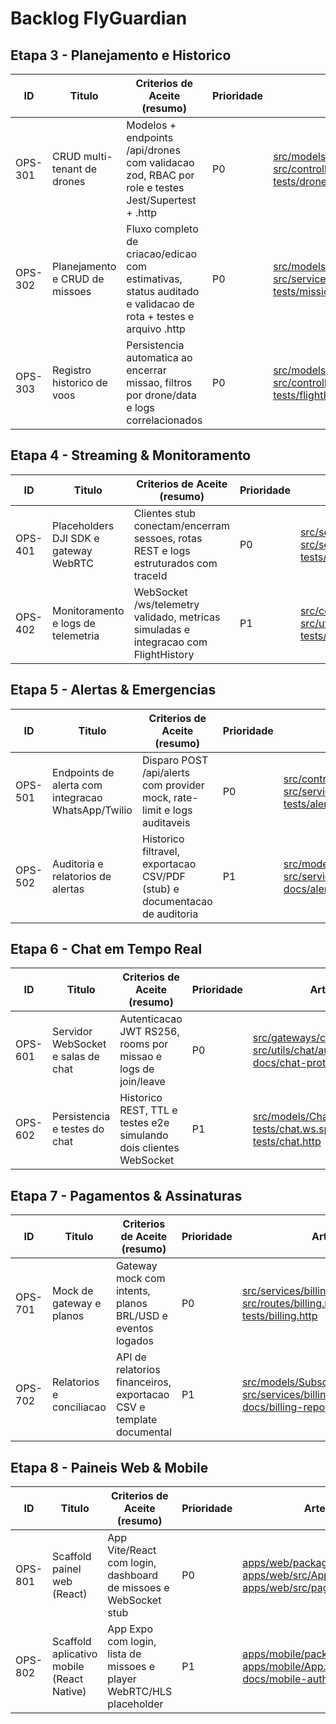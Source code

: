 # Backlog FlyGuardian

## Etapa 3 - Planejamento e Historico
| ID | Titulo | Criterios de Aceite (resumo) | Prioridade | Artefatos |
|----|--------|------------------------------|------------|-----------|
| OPS-301 | CRUD multi-tenant de drones | Modelos + endpoints /api/drones com validacao zod, RBAC por role e testes Jest/Supertest + .http | P0 | [src/models/Drone.fg.ts](../src/models/Drone.fg.ts)<br>[src/controllers/drones.controller.fg.ts](../src/controllers/drones.controller.fg.ts)<br>[tests/drones.http](../tests/drones.http) |
| OPS-302 | Planejamento e CRUD de missoes | Fluxo completo de criacao/edicao com estimativas, status auditado e validacao de rota + testes e arquivo .http | P0 | [src/models/Mission.fg.ts](../src/models/Mission.fg.ts)<br>[src/services/missions.service.fg.ts](../src/services/missions.service.fg.ts)<br>[tests/missions.http](../tests/missions.http) |
| OPS-303 | Registro historico de voos | Persistencia automatica ao encerrar missao, filtros por drone/data e logs correlacionados | P0 | [src/models/FlightHistory.fg.ts](../src/models/FlightHistory.fg.ts)<br>[src/controllers/flightHistory.controller.fg.ts](../src/controllers/flightHistory.controller.fg.ts)<br>[tests/flightHistory.http](../tests/flightHistory.http) |

## Etapa 4 - Streaming & Monitoramento
| ID | Titulo | Criterios de Aceite (resumo) | Prioridade | Artefatos |
|----|--------|------------------------------|------------|-----------|
| OPS-401 | Placeholders DJI SDK e gateway WebRTC | Clientes stub conectam/encerram sessoes, rotas REST e logs estruturados com traceId | P0 | [src/services/streaming/djiSdk.client.fg.ts](../src/services/streaming/djiSdk.client.fg.ts)<br>[src/services/streaming/webrtc.gateway.fg.ts](../src/services/streaming/webrtc.gateway.fg.ts)<br>[tests/streaming.http](../tests/streaming.http) |
| OPS-402 | Monitoramento e logs de telemetria | WebSocket /ws/telemetry validado, metricas simuladas e integracao com FlightHistory | P1 | [src/controllers/monitoring.controller.fg.ts](../src/controllers/monitoring.controller.fg.ts)<br>[src/utils/logging/telemetry.logger.fg.ts](../src/utils/logging/telemetry.logger.fg.ts)<br>[tests/monitoring.http](../tests/monitoring.http) |

## Etapa 5 - Alertas & Emergencias
| ID | Titulo | Criterios de Aceite (resumo) | Prioridade | Artefatos |
|----|--------|------------------------------|------------|-----------|
| OPS-501 | Endpoints de alerta com integracao WhatsApp/Twilio | Disparo POST /api/alerts com provider mock, rate-limit e logs auditaveis | P0 | [src/controllers/alerts.controller.fg.ts](../src/controllers/alerts.controller.fg.ts)<br>[src/services/alerts/whatsapp.provider.fg.ts](../src/services/alerts/whatsapp.provider.fg.ts)<br>[tests/alerts.http](../tests/alerts.http) |
| OPS-502 | Auditoria e relatorios de alertas | Historico filtravel, exportacao CSV/PDF (stub) e documentacao de auditoria | P1 | [src/models/AlertEvent.fg.ts](../src/models/AlertEvent.fg.ts)<br>[src/services/alerts/alertHistory.service.fg.ts](../src/services/alerts/alertHistory.service.fg.ts)<br>[docs/alerts-auditoria.md](./alerts-auditoria.md) |

## Etapa 6 - Chat em Tempo Real
| ID | Titulo | Criterios de Aceite (resumo) | Prioridade | Artefatos |
|----|--------|------------------------------|------------|-----------|
| OPS-601 | Servidor WebSocket e salas de chat | Autenticacao JWT RS256, rooms por missao e logs de join/leave | P0 | [src/gateways/chat/ws.server.fg.ts](../src/gateways/chat/ws.server.fg.ts)<br>[src/utils/chat/auth.guard.fg.ts](../src/utils/chat/auth.guard.fg.ts)<br>[docs/chat-protocol.md](./chat-protocol.md) |
| OPS-602 | Persistencia e testes do chat | Historico REST, TTL e testes e2e simulando dois clientes WebSocket | P1 | [src/models/ChatMessage.fg.ts](../src/models/ChatMessage.fg.ts)<br>[tests/chat.ws.spec.fg.ts](../tests/chat.ws.spec.fg.ts)<br>[tests/chat.http](../tests/chat.http) |

## Etapa 7 - Pagamentos & Assinaturas
| ID | Titulo | Criterios de Aceite (resumo) | Prioridade | Artefatos |
|----|--------|------------------------------|------------|-----------|
| OPS-701 | Mock de gateway e planos | Gateway mock com intents, planos BRL/USD e eventos logados | P0 | [src/services/billing/gateway.mock.fg.ts](../src/services/billing/gateway.mock.fg.ts)<br>[src/routes/billing.routes.fg.ts](../src/routes/billing.routes.fg.ts)<br>[tests/billing.http](../tests/billing.http) |
| OPS-702 | Relatorios e conciliacao | API de relatorios financeiros, exportacao CSV e template documental | P1 | [src/models/Subscription.fg.ts](../src/models/Subscription.fg.ts)<br>[src/services/billing/report.service.fg.ts](../src/services/billing/report.service.fg.ts)<br>[docs/billing-report-template.md](./billing-report-template.md) |

## Etapa 8 - Paineis Web & Mobile
| ID | Titulo | Criterios de Aceite (resumo) | Prioridade | Artefatos |
|----|--------|------------------------------|------------|-----------|
| OPS-801 | Scaffold painel web (React) | App Vite/React com login, dashboard de missoes e WebSocket stub | P0 | [apps/web/package.json](../apps/web/package.json)<br>[apps/web/src/App.tsx](../apps/web/src/App.tsx)<br>[apps/web/src/pages/Dashboard.tsx](../apps/web/src/pages/Dashboard.tsx) |
| OPS-802 | Scaffold aplicativo mobile (React Native) | App Expo com login, lista de missoes e player WebRTC/HLS placeholder | P1 | [apps/mobile/package.json](../apps/mobile/package.json)<br>[apps/mobile/App.tsx](../apps/mobile/App.tsx)<br>[docs/mobile-auth-flow.md](./mobile-auth-flow.md) |
